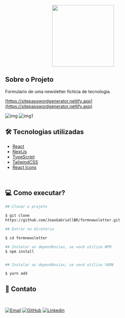 <div align="center">
    <img width="200px" height="200px" src="https://github.com/JoaoGabriellBR/formnewsletter/assets/88870257/93c32ddb-8f8a-4e98-ac3c-420621e58028">
</div>


## Sobre o Projeto

<p>Formulario de uma newsletter fictícia de tecnologia.</p>

[https://sitepasswordgenerator.netlify.app](https://sitepasswordgenerator.netlify.app)

![img](https://github.com/JoaoGabriellBR/formnewsletter/assets/88870257/f05749a2-4afd-42d6-b094-ad122f2acdd0)
![img1](https://github.com/JoaoGabriellBR/formnewsletter/assets/88870257/3ea95fa8-6ada-4fec-b264-f15579400498)

## 🛠 Tecnologias utilizadas

- [React](https://reactjs.org/)
- [NextJs](https://nextjs.org/)
- [TypeScript](https://www.typescriptlang.org)
- [TailwindCSS](https://tailwindcss.com)
- [React Icons](https://react-icons.github.io/react-icons/)

<br>

## 💻 Como executar?

```bash
## Clonar o projeto

$ git clone 
https://github.com/JoaoGabriellBR/formnewsletter.git

```

```bash
## Entrar no diretório

$ cd formnewsletter

```

```bash
## Instalar as dependências, se você utiliza NPM
$ npm install


## Instalar as dependências, se você utiliza YARN

$ yarn add

```


<!-- CONTACT -->
## <h2>📧 Contato</h2>

<br>

[![Email][Email]][Email-url]
[![GitHub][GitHub]][GitHub-url]
[![Linkedin][Linkedin]][Linkedin-url]


<!-- MARKDOWN LINKS & IMAGES -->
[Email]: https://img.shields.io/badge/-gmail-black.svg?style=for-the-badge&logo=gmail&colorB=555
[Email-url]: joaoname9@gmail.com

[GitHub]: https://img.shields.io/badge/GitHub-0769AD?style=for-the-badge&logo=github&logoColor=white
[GitHub-url]: https://github.com/JoaoGabriellBR

[Linkedin]: https://img.shields.io/badge/-LinkedIn-black.svg?style=for-the-badge&logo=linkedin&colorB=555
[Linkedin-url]: https://www.linkedin.com/in/joaogabriel-silva
